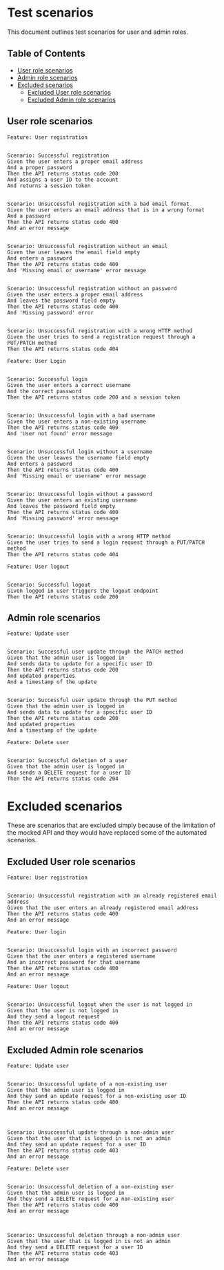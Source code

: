 # Test scenarios

This document outlines test scenarios for user and admin roles.

## Table of Contents
  - [User role scenarios](#user-role-scenarios)
  - [Admin role scenarios](#admin-role-scenarios)
  - [Excluded scenarios](#excluded-scenarios)
    - [Excluded User role scenarios](#excluded-user-role-scenarios)
    - [Excluded Admin role scenarios](#excluded-admin-role-scenarios)


## User role scenarios

```gherkin
Feature: User registration


Scenario: Successful registration
Given the user enters a proper email address
And a proper password
Then the API returns status code 200
And assigns a user ID to the account
And returns a session token


Scenario: Unsuccessful registration with a bad email format
Given the user enters an email address that is in a wrong format
And a password
Then the API returns status code 400
And an error message


Scenario: Unsuccessful registration without an email
Given the user leaves the email field empty
And enters a password
Then the API returns status code 400
And 'Missing email or username' error message


Scenario: Unsuccessful registration without an password
Given the user enters a proper email address
And leaves the password field empty
Then the API returns status code 400
And 'Missing password' error


Scenario: Unsuccessful registration with a wrong HTTP method
Given the user tries to send a registration request through a PUT/PATCH method
Then the API returns status code 404

```

```gherkin
Feature: User Login


Scenario: Successful login
Given the user enters a correct username
And the correct password
Then the API returns status code 200 and a session token


Scenario: Unsuccessful login with a bad username
Given the user enters a non-existing username
Then the API returns status code 400 
And 'User not found' error message


Scenario: Unsuccessful login without a username
Given the user leaves the username field empty
And enters a password
Then the API returns status code 400
And 'Missing email or username' error message 


Scenario: Unsuccessful login without a password
Given the user enters an existing username
And leaves the password field empty
Then the API returns status code 400
And 'Missing password' error message


Scenario: Unsuccessful login with a wrong HTTP method
Given the user tries to send a login request through a PUT/PATCH method
Then the API returns status code 404

```

```gherkin
Feature: User logout


Scenario: Successful logout
Given logged in user triggers the logout endpoint
Then the API returns status code 200

```



## Admin role scenarios

```gherkin
Feature: Update user


Scenario: Successful user update through the PATCH method
Given that the admin user is logged in
And sends data to update for a specific user ID
Then the API returns status code 200
And updated properties
And a timestamp of the update


Scenario: Successful user update through the PUT method
Given that the admin user is logged in
And sends data to update for a specific user ID
Then the API returns status code 200
And updated properties
And a timestamp of the update

```

```gherkin
Feature: Delete user


Scenario: Successful deletion of a user
Given that the admin user is logged in
And sends a DELETE request for a user ID
Then the API returns status code 204

```

# Excluded scenarios

These are scenarios that are excluded simply because of the limitation of the mocked API and they would have replaced some of the automated scenarios.

## Excluded User role scenarios

```gherkin
Feature: User registration


Scenario: Unsuccessful registration with an already registered email address
Given that the user enters an already registered email address
Then the API returns status code 400
And an error message

```

```gherkin
Feature: User login


Scenario: Unsuccessful login with an incorrect password
Given that the user enters a registered username
And an incorrect password for that username
Then the API returns status code 400
And an error message

```

```gherkin
Feature: User logout


Scenario: Unsuccessful logout when the user is not logged in
Given that the user is not logged in
And they send a logout request
Then the API returns status code 400
And an error message

```



## Excluded Admin role scenarios

```gherkin
Feature: Update user


Scenario: Unsuccessful update of a non-existing user
Given that the admin user is logged in
And they send an update request for a non-existing user ID
Then the API returns status code 400
And an error message



Scenario: Unsuccessful update through a non-admin user
Given that the user that is logged in is not an admin
And they send an update request for a user ID
Then the API returns status code 403
And an error message

```

```gherkin
Feature: Delete user


Scenario: Unsuccessful deletion of a non-existing user
Given that the admin user is logged in
And they send a DELETE request for a non-existing user
Then the API returns status code 400
And an error message



Scenario: Unsuccessful deletion through a non-admin user
Given that the user that is logged in is not an admin
And they send a DELETE request for a user ID
Then the API returns status code 403
And an error message
```


